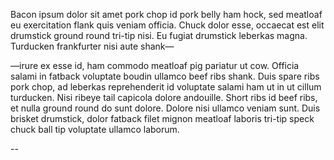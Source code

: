 Bacon ipsum dolor sit amet pork chop id pork belly ham hock, sed meatloaf eu
exercitation flank quis veniam officia. Chuck dolor esse, occaecat est elit
drumstick ground round tri-tip nisi. Eu fugiat drumstick leberkas magna.
Turducken frankfurter nisi aute shank—

—irure ex esse id, ham commodo meatloaf pig pariatur ut cow. Officia salami in
fatback voluptate boudin ullamco beef ribs shank. Duis spare ribs pork chop,
ad leberkas reprehenderit id voluptate salami ham ut in ut cillum turducken.
Nisi ribeye tail capicola dolore andouille. Short ribs id beef ribs, et nulla
ground round do sunt dolore. Dolore nisi ullamco veniam sunt. Duis brisket
drumstick, dolor fatback filet mignon meatloaf laboris tri-tip speck chuck
ball tip voluptate ullamco laborum.

\--

